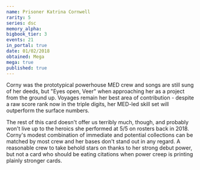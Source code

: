 ```yaml
---
name: Prisoner Katrina Cornwell
rarity: 5
series: dsc
memory_alpha:
bigbook_tier: 3
events: 21
in_portal: true
date: 01/02/2018
obtained: Mega
mega: true
published: true
---
```


Corny was the prototypical powerhouse MED crew and songs are still sung of her deeds, but "Eyes open, Veer" when approaching her as a project from the ground up. Voyages remain her best area of contribution - despite a raw score rank now in the triple digits, her MED-led skill set will outperform the surface numbers.

The rest of this card doesn't offer us terribly much, though, and probably won't live up to the heroics she performed at 5/5 on rosters back in 2018. Corny's modest combination of immediate and potential collections can be matched by most crew and her bases don't stand out in any regard. A reasonable crew to take behold stars on thanks to her strong debut power, but not a card who should be eating citations when power creep is printing plainly stronger cards.
